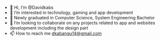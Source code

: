 - 👋 Hi, I’m @Davidkabs
- 👀 I’m interested in technology, gaming and app development
- 🌱 Newly graduated in Computer Science, System Engineering Bachelor
- 💞️ I’m looking to collaborate on any projects related to app and websites development including the design part
- 📫 How to reach me dkabangu14@gmail.com

<!---
Davidkabs/Davidkabs is a ✨ special ✨ repository because its `README.md` (this file) appears on your GitHub profile.
You can click the Preview link to take a look at your changes.
--->
